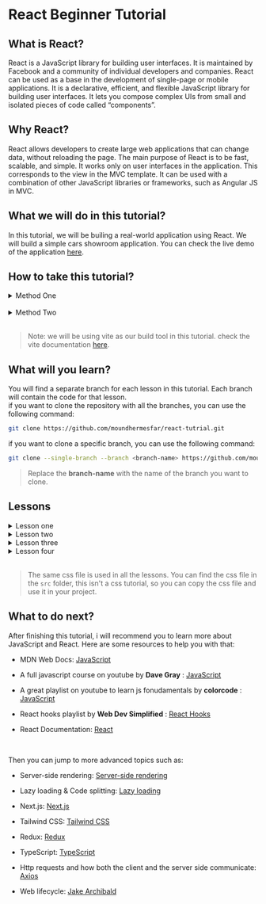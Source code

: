 # React Beginner Tutorial

## What is React?

React is a JavaScript library for building user interfaces. It is maintained by Facebook and a community of individual developers and companies. React can be used as a base in the development of single-page or mobile applications. It is a declarative, efficient, and flexible JavaScript library for building user interfaces. It lets you compose complex UIs from small and isolated pieces of code called “components”.

## Why React?

React allows developers to create large web applications that can change data, without reloading the page. The main purpose of React is to be fast, scalable, and simple. It works only on user interfaces in the application. This corresponds to the view in the MVC template. It can be used with a combination of other JavaScript libraries or frameworks, such as Angular JS in MVC.

## What we will do in this tutorial?

In this tutorial, we will be builing a real-world application using React. We will build a simple cars showroom application. You can check the live demo of the application [here](https://react-tutrial.onrender.com).

## How to take this tutorial?

<details>
<summary>Method One</summary>

1. Clone the quick start branch of the repository

   ```bash
   git clone --single-branch --branch quick-starter https://github.com/moundhermesfar/react-tutrial.git

   ```

2. Change the directory to the cloned repository

   ```bash
   cd react-tutrial
   ```

3. Install the dependencies

   ```bash
   npm install
   ```

</details>
<br/>
<details>
<summary>Method Two</summary>

1. You can start by creating a new React app using the following command:

   ```bash
   npm create vite@latest react-tutorial --template react
   ```

2. That will create a new React app in a folder called `react-tutorial`. You can then change the directory to the newly created folder and install the dependencies:

   ```bash
   cd react-tutorial
   npm install
   ```

   </details>
   <br />

> Note: we will be using vite as our build tool in this tutorial. check the vite documentation [here](https://vitejs.dev/guide/).
> <br/>

## What will you learn?

You will find a separate branch for each lesson in this tutorial. Each branch will contain the code for that lesson.<br/>
if you want to clone the repository with all the branches, you can use the following command:

```bash
git clone https://github.com/moundhermesfar/react-tutrial.git
```

if you want to clone a specific branch, you can use the following command:

```bash
git clone --single-branch --branch <branch-name> https://github.com/moundhermesfar/react-tutrial.git
```

> Replace the **branch-name** with the name of the branch you want to clone.

## Lessons

<details>
<summary>Lesson one</summary>

- You will learn how to create a simple react component and render it in the browser.
</details>
<details>
<summary>Lesson two</summary>

- You will learn about react router and how to navigate between different pages in a react app.
</details>
<details>
<summary>Lesson three</summary>

- You will learn how to fetch data from an API and display it in a react component using useEffect and useState hooks.
</details>
<details>
<summary>Lesson four</summary>

- We will learn how to create a form in react and handle form submission.
- > This will be the **main** branch containing the final code of the application.
</details>

<br>

> The same css file is used in all the lessons. You can find the css file in the `src` folder, this isn't a css tutorial, so you can copy the css file and use it in your project.

## What to do next?

After finishing this tutorial, i will recommend you to learn more about JavaScript and React. Here are some resources to help you with that:

- MDN Web Docs: [JavaScript](https://developer.mozilla.org/en-US/docs/Web/JavaScript)

- A full javascript course on youtube by **Dave Gray** : [JavaScript](https://youtu.be/EfAl9bwzVZk?si=o0U2j1DBHdSmas6L)

- A great playlist on youtube to learn js fonudamentals by **colorcode** : [JavaScript](https://youtube.com/playlist?list=PL1PqvM2UQiMoGNTaxFMSK2cih633lpFKP&si=KC0eyq6Lc4e6ti5U)

- React hooks playlist by **Web Dev Simplified** : [React Hooks](https://youtube.com/playlist?list=PLZlA0Gpn_vH8EtggFGERCwMY5u5hOjf-h&si=EgUKRoW72rSm66VR)

- React Documentation: [React](https://reactjs.org/docs/getting-started.html)

<br>

Then you can jump to more advanced topics such as:

- Server-side rendering: [Server-side rendering](https://reactjs.org/docs/react-dom-server.html)

- Lazy loading & Code splitting: [Lazy loading](https://reactjs.org/docs/code-splitting.html)

- Next.js: [Next.js](https://nextjs.org/docs/getting-started)

- Tailwind CSS: [Tailwind CSS](https://tailwindcss.com/docs)

- Redux: [Redux](https://redux.js.org/introduction/getting-started)

- TypeScript: [TypeScript](https://www.typescriptlang.org/docs/)

- Http requests and how both the client and the server side communicate: [Axios](https://axios-http.com/docs/intro)

- Web lifecycle: [Jake Archibald](https://youtu.be/cCOL7MC4Pl0?si=zHlyVOetI566yV07)
